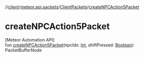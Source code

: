 //[client](../../../index.md)/[meteor.api.packets](../index.md)/[ClientPackets](index.md)/[createNPCAction5Packet](create-n-p-c-action5-packet.md)

# createNPCAction5Packet

[Meteor Automation API]\
fun [createNPCAction5Packet](create-n-p-c-action5-packet.md)(npcIdx: [Int](https://kotlinlang.org/api/latest/jvm/stdlib/kotlin/-int/index.html), shiftPressed: [Boolean](https://kotlinlang.org/api/latest/jvm/stdlib/kotlin/-boolean/index.html)): PacketBufferNode
